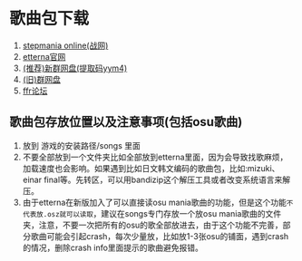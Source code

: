 # 歌曲包下载

1. [stepmania online(战网)](http://stepmaniaonline.net/)
2. [etterna官网](https://etternaonline.com/packs)
3. [(推荐)新群网盘(提取码yym4)](https://pan.baidu.com/s/1nMdVZaCqXZw3cQxK1OrCGg)
4. [(旧)群网盘](https://pan.baidu.com/s/1mh5PPCc)
5.  [ffr论坛](http://www.flashflashrevolution.com/vbz/forumdisplay.php?f=21)

## 歌曲包存放位置以及注意事项(包括osu歌曲)

1. 放到 游戏的安装路径/songs 里面
2. 不要全部放到一个文件夹比如全部放到etterna里面，因为会导致找歌麻烦，加载速度也会影响。如果遇到比如日文韩文编码的歌曲包，比如:mizuki、einar final等。先转区，可以用bandizip这个解压工具或者改变系统语言来解压。
3. 由于etterna在新版加入了可以直接读osu mania歌曲的功能，但是这个功能`不代表放.osz就可以读取`，建议在songs专门存放一个放osu mania歌曲的文件夹，注意，不要一次把所有的osu的歌全部放进去，由于这个功能不完善，部分歌曲可能会引起crash，每次少量放，比如放1-3张osu的铺面，遇到crash的情况，删除crash info里面提示的歌曲避免报错。